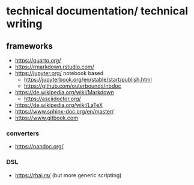 # technical documentation/ technical writing

## frameworks

- https://quarto.org/
- https://rmarkdown.rstudio.com/
- https://jupyter.org/ notebook based
  - https://jupyterbook.org/en/stable/start/publish.html
  - https://github.com/outerbounds/nbdoc
- https://de.wikipedia.org/wiki/Markdown
  - https://asciidoctor.org/
- https://de.wikipedia.org/wiki/LaTeX
- https://www.sphinx-doc.org/en/master/
- https://www.gitbook.com

### converters

- https://pandoc.org/

### DSL

- https://rhai.rs/ (but more generic scripting)
